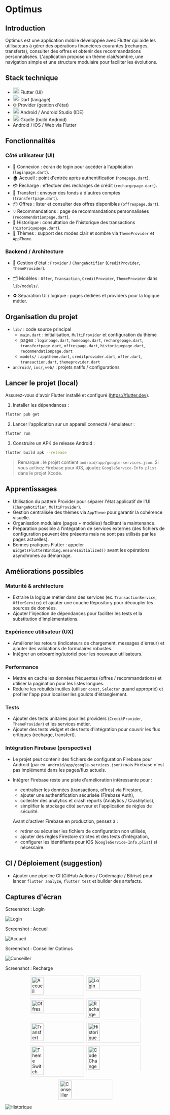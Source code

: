 
# Optimus

## Introduction
Optimus est une application mobile développée avec Flutter qui aide les utilisateurs à gérer des opérations financières courantes (recharges, transferts), consulter des offres et obtenir des recommandations personnalisées. L'application propose un thème clair/sombre, une navigation simple et une structure modulaire pour faciliter les évolutions.

## Stack technique
- <img src="https://cdn.jsdelivr.net/gh/devicons/devicon/icons/flutter/flutter-original.svg" alt="Flutter" width="20"/> Flutter (UI)
- <img src="https://cdn.jsdelivr.net/gh/devicons/devicon/icons/dart/dart-original.svg" alt="Dart" width="20"/> Dart (langage)
- ⚙️ Provider (gestion d'état)
- <img src="https://cdn.jsdelivr.net/gh/devicons/devicon/icons/android/android-original.svg" alt="Android" width="20"/> Android / Android Studio (IDE)
- <img src="assets/Gradle_logo.png" alt="Gradle" width="20"/> Gradle (build Android)
- Android / iOS / Web via Flutter

## Fonctionnalités

### Côté utilisateur (UI)
- 🔑 Connexion : écran de login pour accéder à l'application (`loginpage.dart`).
- 🏠 Accueil : point d'entrée après authentification (`homepage.dart`).
- 💳 Recharge : effectuer des recharges de crédit (`rechargepage.dart`).
- 🔁 Transfert : envoyer des fonds à d'autres comptes (`transfertpage.dart`).
- 📦 Offres : lister et consulter des offres disponibles (`offrespage.dart`).
- 💡 Recommandations : page de recommandations personnalisées (`recommendationpage.dart`).
- 📜 Historique : consultation de l'historique des transactions (`historiquepage.dart`).
- 🎨 Thèmes : support des modes clair et sombre via `ThemeProvider` et `AppTheme`.

### Backend / Architecture
- 🧭 Gestion d'état : `Provider` / `ChangeNotifier` (`CreditProvider`, `ThemeProvider`).
- 🗂 Modèles : `Offer`, `Transaction`, `CreditProvider`, `ThemeProvider` dans `lib/models/`.
 
- ♻️ Séparation UI / logique : pages dédiées et providers pour la logique métier.

## Organisation du projet
- `lib/` : code source principal
	- `main.dart` : initialisation, `MultiProvider` et configuration du thème
	- pages : `loginpage.dart`, `homepage.dart`, `rechargepage.dart`, `transfertpage.dart`, `offrespage.dart`, `historiquepage.dart`, `recommendationpage.dart`
	- `models/` : `apptheme.dart`, `creditprovider.dart`, `offer.dart`, `transaction.dart`, `themeprovider.dart`
- `android/`, `ios/`, `web/` : projets natifs / configurations

## Lancer le projet (local)
Assurez-vous d'avoir Flutter installé et configuré (https://flutter.dev).

1. Installer les dépendances :

```bash
flutter pub get
```

2. Lancer l'application sur un appareil connecté / émulateur :

```bash
flutter run
```

3. Construire un APK de release Android :

```bash
flutter build apk --release
```

> Remarque : le projet contient `android/app/google-services.json`. Si vous activez Firebase pour iOS, ajoutez `GoogleService-Info.plist` dans le projet Xcode.

## Apprentissages
- Utilisation du pattern Provider pour séparer l'état applicatif de l'UI (`ChangeNotifier`, `MultiProvider`).
- Gestion centralisée des thèmes via `AppTheme` pour garantir la cohérence visuelle.
- Organisation modulaire (pages + modèles) facilitant la maintenance.
- Préparation possible à l'intégration de services externes (des fichiers de configuration peuvent être présents mais ne sont pas utilisés par les pages actuelles).
- Bonnes pratiques Flutter : appeler `WidgetsFlutterBinding.ensureInitialized()` avant les opérations asynchrones au démarrage.

## Améliorations possibles

### Maturité & architecture
- Extraire la logique métier dans des services (ex. `TransactionService`, `OfferService`) et ajouter une couche Repository pour découpler les sources de données.
- Ajouter l'injection de dépendances pour faciliter les tests et la substitution d'implémentations.

### Expérience utilisateur (UX)
- Améliorer les retours (indicateurs de chargement, messages d'erreur) et ajouter des validations de formulaires robustes.
- Intégrer un onboarding/tutoriel pour les nouveaux utilisateurs.

### Performance
- Mettre en cache les données fréquentes (offres / recommandations) et utiliser la pagination pour les listes longues.
- Réduire les rebuilds inutiles (utiliser `const`, `Selector` quand approprié) et profiler l'app pour localiser les goulots d'étranglement.

### Tests
- Ajouter des tests unitaires pour les providers (`CreditProvider`, `ThemeProvider`) et les services métier.
- Ajouter des tests widget et des tests d'intégration pour couvrir les flux critiques (recharge, transfert).

### Intégration Firebase (perspective)
- Le projet peut contenir des fichiers de configuration Firebase pour Android (par ex. `android/app/google-services.json`) mais Firebase n'est pas implémenté dans les pages/flux actuels.
- Intégrer Firebase reste une piste d'amélioration intéressante pour :
	- centraliser les données (transactions, offres) via Firestore,
	- ajouter une authentification sécurisée (Firebase Auth),
	- collecter des analytics et crash reports (Analytics / Crashlytics),
	- simplifier le stockage côté serveur et l'application de règles de sécurité.
  
	Avant d'activer Firebase en production, pensez à :
	- retirer ou sécuriser les fichiers de configuration non utilisés,
	- ajouter des règles Firestore strictes et des tests d'intégration,
	- configurer les identifiants pour iOS (`GoogleService-Info.plist`) si nécessaire.

## CI / Déploiement (suggestion)
- Ajouter une pipeline CI (GitHub Actions / Codemagic / Bitrise) pour lancer `flutter analyze`, `flutter test` et builder des artefacts.

## Captures d'écran

Screenshot : Login

![Login](assets/Screenshot_Login.png)

Screenshot : Accueil

![Accueil](assets/Screenshot_Accueil.png)

Screenshot : Conseiller Optimus

![Conseiller](assets/Screenshot_Conseiller.png)

Screenshot : Recharge

<div style="display:flex;flex-wrap:wrap;gap:8px;justify-content:center;">
	<img src="assets/Screenshot_Accueil.png" alt="Accueil" style="width:23%;min-width:160px;border:1px solid #ddd;padding:4px;" />
	<img src="assets/Screenshot_Login.png" alt="Login" style="width:23%;min-width:160px;border:1px solid #ddd;padding:4px;" />
	<img src="assets/Screenshot_Offres.png" alt="Offres" style="width:23%;min-width:160px;border:1px solid #ddd;padding:4px;" />
	<img src="assets/Screenshot_Recharge.png" alt="Recharge" style="width:23%;min-width:160px;border:1px solid #ddd;padding:4px;" />
	<img src="assets/Screenshot_Transfert.png" alt="Transfert" style="width:23%;min-width:160px;border:1px solid #ddd;padding:4px;" />
	<img src="assets/Screenshot_Historique.png" alt="Historique" style="width:23%;min-width:160px;border:1px solid #ddd;padding:4px;" />
	<img src="assets/Screenshot_ThemeSwitch.png" alt="Theme Switch" style="width:23%;min-width:160px;border:1px solid #ddd;padding:4px;" />
	<img src="assets/Screenshot_CodeChange.png" alt="Code Change" style="width:23%;min-width:160px;border:1px solid #ddd;padding:4px;" />
	<img src="assets/Screenshot_Conseiller.png" alt="Conseiller" style="width:23%;min-width:160px;border:1px solid #ddd;padding:4px;" />
</div>


![Historique](assets/Screenshot_Historique.png)
